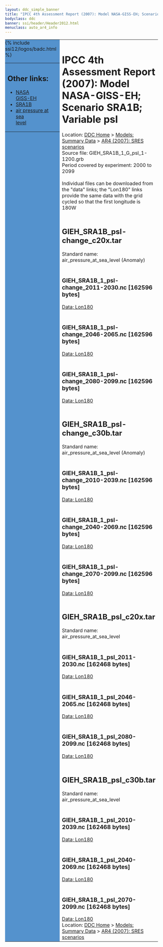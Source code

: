 ```yaml
---
layout: ddc_simple_banner
title: "IPCC 4th Assessment Report (2007): Model NASA-GISS-EH; Scenario SRA1B; Variable psl"
bodyclass: ddc
banner: ssi/header/Header2012.html
menuclass: auto_ar4_info
---
```



<table width="100%" border="0" cellspacing="0" cellpadding="0" style="border-collapse: collapse;">
<tr style="margin:0;padding:0;border:0;">
<td style="margin:0;padding:0;border:0;height:1pt;width:150pt;background:#5492CD;" valign="top" >

<div id="lh-col2" class="auto_ar4_info">
<table class="menumain" bgcolor="#5492CD" cellspacing="0" width="100%" border="0">
<tr><td>
<h2> Other links:</h2>
<ul>
<li><a href="/auto/ar4/model-NASA-GISS-EH.html">NASA<br/>GISS-EH</a></li>
<li><a href="/auto/ar4/scenario-SRA1B.html">SRA1B</a></li>
<li><a href="/auto/ar4/var-air_pressure_at_sea_level.html">air pressure at sea<br/> level</a></li>
</ul>
</td></tr>
{% include ssi12/logos/badc.html %}
</table>
</div>
</td>
<td><h1>IPCC 4th Assessment Report (2007): Model NASA-GISS-EH; Scenario SRA1B; Variable psl</h1>

<!-- Breadcrumb1 -->
<div id="breadcrumb1" align="left">
Location: <a href="/index.html">DDC Home</a> > <a href="/sim/gcm_clim/">Models: Summary Data</a>
> <a href="/sim/gcm_clim/SRES_AR4/index.html">AR4 (2007): SRES scenarios</a>
</div>
<!-- End of Breadcrumb1 -->Source file: GIEH_SRA1B_1_G_psl_1-1200.grb
<br/>
Period covered by experiment: 2000 to 2099<br/>
<br/>Individual files can be downloaded from the "data" links; the "Lon180" links provide the same data
         with the grid cycled so that the first longitude is 180W<br/>
<br/><h2>GIEH_SRA1B_psl-change_c20x.tar</h2>
Standard name: air_pressure_at_sea_level (Anomaly)<br>
<br/><h3>GIEH_SRA1B_1_psl-change_2011-2030.nc [162596 bytes]</h3>
<a href="http://apps.ipcc-data.org/cgi-bin/downl/ar4_nc/psl/GIEH_SRA1B_1_psl-change_2011-2030.nc">Data; </a><a href="http://apps.ipcc-data.org/cgi-bin/downl/ar4_nc/psl/GIEH_SRA1B_1_psl-change_2011-2030.cyto180.nc"> Lon180</a><br/>
<br/><h3>GIEH_SRA1B_1_psl-change_2046-2065.nc [162596 bytes]</h3>
<a href="http://apps.ipcc-data.org/cgi-bin/downl/ar4_nc/psl/GIEH_SRA1B_1_psl-change_2046-2065.nc">Data; </a><a href="http://apps.ipcc-data.org/cgi-bin/downl/ar4_nc/psl/GIEH_SRA1B_1_psl-change_2046-2065.cyto180.nc"> Lon180</a><br/>
<br/><h3>GIEH_SRA1B_1_psl-change_2080-2099.nc [162596 bytes]</h3>
<a href="http://apps.ipcc-data.org/cgi-bin/downl/ar4_nc/psl/GIEH_SRA1B_1_psl-change_2080-2099.nc">Data; </a><a href="http://apps.ipcc-data.org/cgi-bin/downl/ar4_nc/psl/GIEH_SRA1B_1_psl-change_2080-2099.cyto180.nc"> Lon180</a><br/>
<br/><h2>GIEH_SRA1B_psl-change_c30b.tar</h2>
Standard name: air_pressure_at_sea_level (Anomaly)<br>
<br/><h3>GIEH_SRA1B_1_psl-change_2010-2039.nc [162596 bytes]</h3>
<a href="http://apps.ipcc-data.org/cgi-bin/downl/ar4_nc/psl/GIEH_SRA1B_1_psl-change_2010-2039.nc">Data; </a><a href="http://apps.ipcc-data.org/cgi-bin/downl/ar4_nc/psl/GIEH_SRA1B_1_psl-change_2010-2039.cyto180.nc"> Lon180</a><br/>
<br/><h3>GIEH_SRA1B_1_psl-change_2040-2069.nc [162596 bytes]</h3>
<a href="http://apps.ipcc-data.org/cgi-bin/downl/ar4_nc/psl/GIEH_SRA1B_1_psl-change_2040-2069.nc">Data; </a><a href="http://apps.ipcc-data.org/cgi-bin/downl/ar4_nc/psl/GIEH_SRA1B_1_psl-change_2040-2069.cyto180.nc"> Lon180</a><br/>
<br/><h3>GIEH_SRA1B_1_psl-change_2070-2099.nc [162596 bytes]</h3>
<a href="http://apps.ipcc-data.org/cgi-bin/downl/ar4_nc/psl/GIEH_SRA1B_1_psl-change_2070-2099.nc">Data; </a><a href="http://apps.ipcc-data.org/cgi-bin/downl/ar4_nc/psl/GIEH_SRA1B_1_psl-change_2070-2099.cyto180.nc"> Lon180</a><br/>
<br/><h2>GIEH_SRA1B_psl_c20x.tar</h2>
Standard name: air_pressure_at_sea_level<br>
<br/><h3>GIEH_SRA1B_1_psl_2011-2030.nc [162468 bytes]</h3>
<a href="http://apps.ipcc-data.org/cgi-bin/downl/ar4_nc/psl/GIEH_SRA1B_1_psl_2011-2030.nc">Data; </a><a href="http://apps.ipcc-data.org/cgi-bin/downl/ar4_nc/psl/GIEH_SRA1B_1_psl_2011-2030.cyto180.nc"> Lon180</a><br/>
<br/><h3>GIEH_SRA1B_1_psl_2046-2065.nc [162468 bytes]</h3>
<a href="http://apps.ipcc-data.org/cgi-bin/downl/ar4_nc/psl/GIEH_SRA1B_1_psl_2046-2065.nc">Data; </a><a href="http://apps.ipcc-data.org/cgi-bin/downl/ar4_nc/psl/GIEH_SRA1B_1_psl_2046-2065.cyto180.nc"> Lon180</a><br/>
<br/><h3>GIEH_SRA1B_1_psl_2080-2099.nc [162468 bytes]</h3>
<a href="http://apps.ipcc-data.org/cgi-bin/downl/ar4_nc/psl/GIEH_SRA1B_1_psl_2080-2099.nc">Data; </a><a href="http://apps.ipcc-data.org/cgi-bin/downl/ar4_nc/psl/GIEH_SRA1B_1_psl_2080-2099.cyto180.nc"> Lon180</a><br/>
<br/><h2>GIEH_SRA1B_psl_c30b.tar</h2>
Standard name: air_pressure_at_sea_level<br>
<br/><h3>GIEH_SRA1B_1_psl_2010-2039.nc [162468 bytes]</h3>
<a href="http://apps.ipcc-data.org/cgi-bin/downl/ar4_nc/psl/GIEH_SRA1B_1_psl_2010-2039.nc">Data; </a><a href="http://apps.ipcc-data.org/cgi-bin/downl/ar4_nc/psl/GIEH_SRA1B_1_psl_2010-2039.cyto180.nc"> Lon180</a><br/>
<br/><h3>GIEH_SRA1B_1_psl_2040-2069.nc [162468 bytes]</h3>
<a href="http://apps.ipcc-data.org/cgi-bin/downl/ar4_nc/psl/GIEH_SRA1B_1_psl_2040-2069.nc">Data; </a><a href="http://apps.ipcc-data.org/cgi-bin/downl/ar4_nc/psl/GIEH_SRA1B_1_psl_2040-2069.cyto180.nc"> Lon180</a><br/>
<br/><h3>GIEH_SRA1B_1_psl_2070-2099.nc [162468 bytes]</h3>
<a href="http://apps.ipcc-data.org/cgi-bin/downl/ar4_nc/psl/GIEH_SRA1B_1_psl_2070-2099.nc">Data; </a><a href="http://apps.ipcc-data.org/cgi-bin/downl/ar4_nc/psl/GIEH_SRA1B_1_psl_2070-2099.cyto180.nc"> Lon180</a><br/>
<!-- Breadcrumb2 -->
<div id="breadcrumb2" align="left">
Location: <a href="/index.html">DDC Home</a> > <a href="/sim/gcm_clim/">Models: Summary Data</a>
> <a href="/sim/gcm_clim/SRES_AR4/index.html">AR4 (2007): SRES scenarios</a>
</div>
<!-- End of Breadcrumb2 --></td></tr></table>
